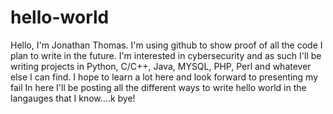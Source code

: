 # hello-world
Hello, I'm Jonathan Thomas. I'm using github to show proof of all the code I plan to write in the future. I'm interested in cybersecurity and as such I'll be writing projects in Python, C/C++, Java, MYSQL, PHP, Perl and whatever else I can find. I hope to learn a lot here and look forward to presenting my fail
 In here I'll be posting all the different ways to write hello world in the langauges that I know....k bye!
